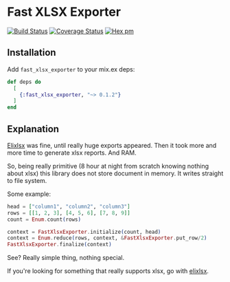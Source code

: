 # Fast XLSX Exporter
[![Build Status](https://travis-ci.org/ivalentinee/fast_xlsx_exporter.svg?branch=master)](https://travis-ci.org/ivalentinee/fast_xlsx_exporter)
[![Coverage Status](https://coveralls.io/repos/github/ivalentinee/fast_xlsx_exporter/badge.svg?branch=master)](https://coveralls.io/github/ivalentinee/fast_xlsx_exporter?branch=master)
[![Hex pm](https://img.shields.io/hexpm/v/fast_xlsx_exporter.svg?style=flat)](https://hex.pm/packages/fast_xlsx_exporter)

## Installation

Add `fast_xlsx_exporter` to your mix.ex deps:

```elixir
def deps do
  [
    {:fast_xlsx_exporter, "~> 0.1.2"}
  ]
end
```

## Explanation
[Elixlsx](https://github.com/xou/elixlsx) was fine, until really huge exports appeared. Then it took more and more time to generate xlsx reports. And RAM.

So, being really primitive (8 hour at night from scratch knowing nothing about xlsx) this library does not store document in memory. It writes straight to file system.

Some example:
```elixir
head = ["column1", "column2", "column3"]
rows = [[1, 2, 3], [4, 5, 6], [7, 8, 9]]
count = Enum.count(rows)

context = FastXlsxExporter.initialize(count, head)
context = Enum.reduce(rows, context, &FastXlsxExporter.put_row/2)
FastXlsxExporter.finalize(context)
```

See? Really simple thing, nothing special.

If you're looking for something that really supports xlsx, go with [elixlsx](https://github.com/xou/elixlsx).
